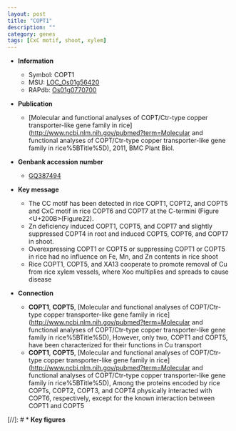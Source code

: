 ```yaml
---
layout: post
title: "COPT1"
description: ""
category: genes
tags: [CxC motif, shoot, xylem]
---
```


* **Information**  
    + Symbol: COPT1  
    + MSU: [LOC_Os01g56420](http://rice.uga.edu/cgi-bin/ORF_infopage.cgi?orf=LOC_Os01g56420)  
    + RAPdb: [Os01g0770700](http://rapdb.dna.affrc.go.jp/viewer/gbrowse_details/irgsp1?name=Os01g0770700)  

* **Publication**  
    + [Molecular and functional analyses of COPT/Ctr-type copper transporter-like gene family in rice](http://www.ncbi.nlm.nih.gov/pubmed?term=Molecular and functional analyses of COPT/Ctr-type copper transporter-like gene family in rice%5BTitle%5D), 2011, BMC Plant Biol.

* **Genbank accession number**  
    + [GQ387494](http://www.ncbi.nlm.nih.gov/nuccore/GQ387494)

* **Key message**  
    + The CC motif has been detected in rice COPT1, COPT2, and COPT5 and CxC motif in rice COPT6 and COPT7 at the C-termini (Figure <U+200B>(Figure22).
    + Zn deficiency induced COPT1, COPT5, and COPT7 and slightly suppressed COPT4 in root and induced COPT5, COPT6, and COPT7 in shoot.
    + Overexpressing COPT1 or COPT5 or suppressing COPT1 or COPT5 in rice had no influence on Fe, Mn, and Zn contents in rice shoot
    + Rice COPT1, COPT5, and XA13 cooperate to promote removal of Cu from rice xylem vessels, where Xoo multiplies and spreads to cause disease

* **Connection**  
    + __COPT1__, __COPT5__, [Molecular and functional analyses of COPT/Ctr-type copper transporter-like gene family in rice](http://www.ncbi.nlm.nih.gov/pubmed?term=Molecular and functional analyses of COPT/Ctr-type copper transporter-like gene family in rice%5BTitle%5D), However, only two, COPT1 and COPT5, have been characterized for their functions in Cu transport
    + __COPT1__, __COPT5__, [Molecular and functional analyses of COPT/Ctr-type copper transporter-like gene family in rice](http://www.ncbi.nlm.nih.gov/pubmed?term=Molecular and functional analyses of COPT/Ctr-type copper transporter-like gene family in rice%5BTitle%5D), Among the proteins encoded by rice COPTs, COPT2, COPT3, and COPT4 physically interacted with COPT6, respectively, except for the known interaction between COPT1 and COPT5

[//]: # * **Key figures**  


